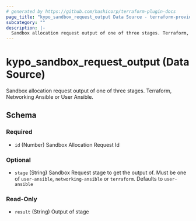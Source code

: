 ```yaml
---
# generated by https://github.com/hashicorp/terraform-plugin-docs
page_title: "kypo_sandbox_request_output Data Source - terraform-provider-kypo"
subcategory: ""
description: |-
  Sandbox allocation request output of one of three stages. Terraform, Networking Ansible or User Ansible.
---
```


# kypo_sandbox_request_output (Data Source)

Sandbox allocation request output of one of three stages. Terraform, Networking Ansible or User Ansible.



<!-- schema generated by tfplugindocs -->
## Schema

### Required

- `id` (Number) Sandbox Allocation Request Id

### Optional

- `stage` (String) Sandbox Request stage to get the output of. Must be one of `user-ansible`, `networking-ansible` or `terraform`. Defaults to `user-ansible`

### Read-Only

- `result` (String) Output of stage
